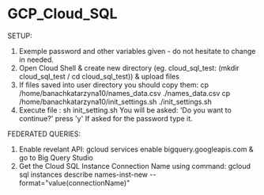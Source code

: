 # GCP_Cloud_SQL
SETUP:

1. Exemple password and other variables given - do not hesitate to change in needed.
2. Open Cloud Shell & create new directory (eg. cloud_sql_test: (mkdir cloud_sql_test / cd cloud_sql_test)) & upload files
3. If files saved into user directory you should copy them:
cp /home/banachkatarzyna10/names_data.csv ./names_data.csv
cp /home/banachkatarzyna10/init_settings.sh ./init_settings.sh
4. Execute file :
sh init_setting.sh
You will be asked: 'Do you want to continue?' press 'y'
If asked for the password type it.


FEDERATED QUERIES:
1. Enable revelant API:
gcloud services enable bigquery.googleapis.com
& go to Big Query Studio
2. Get the Cloud SQL Instance Connection Name using command:
gcloud sql instances describe names-inst-new  --format="value(connectionName)" 
